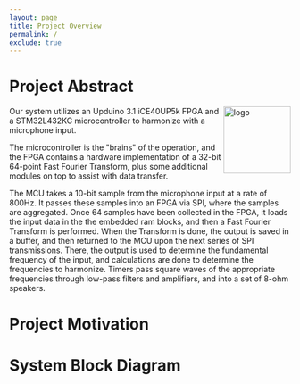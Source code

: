 ```yaml
---
layout: page
title: Project Overview
permalink: /
exclude: true
---
```


# Project Abstract


<div style="text-align: left">
  <img align="right" src="./assets/img/Logo.png" alt="logo" width="120" />

  Our system utilizes an Upduino 3.1 iCE40UP5k FPGA and a STM32L432KC microcontroller to harmonize with a microphone input.

  The microcontroller is the "brains" of the operation, and the FPGA contains a hardware implementation of a 32-bit 64-point Fast Fourier Transform, plus some additional modules on top to assist with data transfer.

  The MCU takes a 10-bit sample from the microphone input at a rate of 800Hz. It passes these samples into an FPGA via SPI, where the samples are aggregated. Once 64 samples have been collected in the FPGA, it loads the input data in the the embedded ram blocks, and then a Fast Fourier Transform is performed. When the Transform is done, the output is saved in a buffer, and then returned to the MCU upon the next series of SPI transmissions. There, the output is used to determine the fundamental frequency of the input, and calculations are done to determine the frequencies to harmonize. Timers pass square waves of the appropriate frequencies through low-pass filters and amplifiers, and into a set of 8-ohm speakers.
</div>

# Project Motivation

# System Block Diagram
